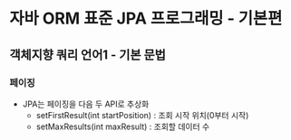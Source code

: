 # 자바 ORM 표준 JPA 프로그래밍 - 기본편

## 객체지향 쿼리 언어1 - 기본 문법

### 페이징

- JPA는 페이징을 다음 두 API로 추상화
    - setFirstResult(int startPosition) : 조회 시작 위치(0부터 시작)
    - setMaxResults(int maxResult) : 조회할 데이터 수 
